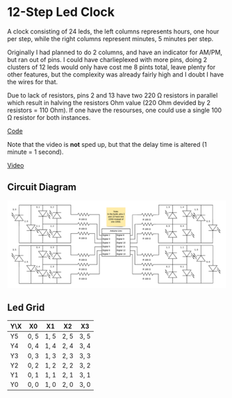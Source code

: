 # 12-Step Led Clock

A clock consisting of 24 leds, the left columns represents hours, one hour per step, while the right columns represent minutes, 5 minutes per step.

Originally I had planned to do 2 columns, and have an indicator for AM/PM, but ran out of pins. I could have charlieplexed with more pins, doing 2 clusters of 12 leds would only have cost me 8 pints total, leave plenty for other features, but the complexity was already fairly high and I doubt I have the wires for that.

Due to lack of resistors, pins 2 and 13 have two 220 Ω resistors in parallel which result in halving the resistors Ohm value (220 Ohm devided by 2 resistors = 110 Ohm). If one have the resourses, one could use a single 100 Ω resistor for both instances.
 
[Code](./12-step-led-clock.ino)
 
Note that the video is **not** sped up, but that the delay time is altered (1 minute = 1 second).

[Video](./12-step-led-clock.mp4)
 
## Circuit Diagram
 
![Circuit Diagram](./12-step-led-clock.png)

## Led Grid

| Y\X | X0 | X1 | X2 | X3 |
| --- | --- | --- | --- | --- |
| Y5 | 0, 5 | 1, 5 | 2, 5 | 3, 5 |
| Y4 | 0, 4 | 1, 4 | 2, 4 | 3, 4 |
| Y3 | 0, 3 | 1, 3 | 2, 3 | 3, 3 |
| Y2 | 0, 2 | 1, 2 | 2, 2 | 3, 2 |
| Y1 | 0, 1 | 1, 1 | 2, 1 | 3, 1 |
| Y0 | 0, 0 | 1, 0 | 2, 0 | 3, 0 |